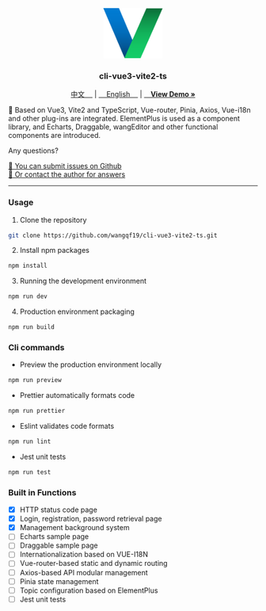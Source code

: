 <div align="center">
  <a href="https://github.com/wangqf19/cli-vue3-vite2-ts">
    <img src="docs/logo.png" alt="Logo" width="120" height="auto">
  </a>

  <h3 align="center">cli-vue3-vite2-ts</h3>
  
  <p align="cneter">
    <a href="https://github.com/wangqf19/cli-vue3-vite2-ts/README.zh.md">中文&nbsp;&nbsp;&nbsp;&nbsp;</a>
    |
    <a href="https://github.com/wangqf19/cli-vue3-vite2-ts/README.md">&nbsp;&nbsp;&nbsp;&nbsp;English&nbsp;&nbsp;&nbsp;&nbsp;</a>
    |
    <a href="https://github.com/wangqf19/cli-vue3-vite2-ts/docs/"><strong>&nbsp;&nbsp;&nbsp;&nbsp;View Demo »</strong></a>
  </p>

  <p align="left">
    🎄 Based on Vue3, Vite2 and TypeScript, Vue-router, Pinia, Axios, Vue-i18n and other plug-ins are integrated. ElementPlus is used as a component library, and Echarts, Draggable, wangEditor and other functional components are introduced.
  </p>

  <p align="left">Any questions?</p>

  <p align="left">
    <a href="https://github.com/wangqf19/cli-vue3-vite2-ts/issues">🧩 You can submit issues on Github    </a>
    <br/>  
    <a href="mailto:wangqf19@189.cn">📮 Or contact the author for answers</a>
  </p>
</div>

-----------
 
### Usage

1. Clone the repository

```sh
git clone https://github.com/wangqf19/cli-vue3-vite2-ts.git
```

2. Install npm packages
   
```sh
npm install
```

3. Running the development environment

```sh
npm run dev
```

4. Production environment packaging

```sh
npm run build
```

### Cli commands

- Preview the production environment locally

```sh
npm run preview
```

- Prettier automatically formats code

```sh
npm run prettier
```

- Eslint validates code formats

```sh
npm run lint
```

- Jest unit tests

```sh
npm run test
```

### Built in Functions

- [x] HTTP status code page  
- [x] Login, registration, password retrieval page
- [x] Management background system
- [ ] Echarts sample  page  
- [ ] Draggable sample page  
- [ ] Internationalization based on VUE-I18N
- [ ] Vue-router-based static and dynamic routing
- [ ] Axios-based API modular management  
- [ ] Pinia state management
- [ ] Topic configuration based on ElementPlus  
- [ ] Jest unit tests  
